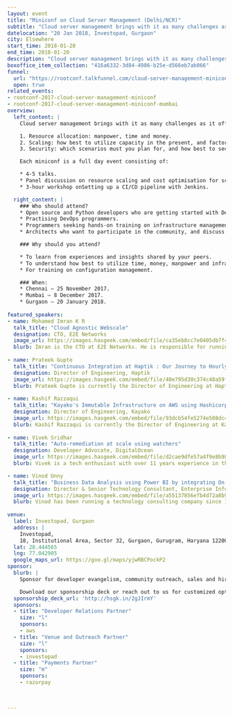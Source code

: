 ```yaml
---
layout: event
title: "Miniconf on Cloud Server Management (Delhi/NCR)"
subtitle: "Cloud server management brings with it as many challenges as it offers conveniences"
datelocation: "20 Jan 2018, Investopad, Gurgaon"
city: Elsewhere
start_time: 2018-01-20
end_time: 2018-01-20
description: "Cloud server management brings with it as many challenges as it offers conveniences. It is time to unbundle questions on resource allocation, scaling, security, and more."
boxoffice_item_collection: "416a6332-3d84-4986-b25e-d566eb7ab066"
funnel:
  url: "https://rootconf.talkfunnel.com/cloud-server-management-miniconf-2017/"
  open: true
related_events:
- rootconf-2017-cloud-server-management-miniconf
- rootconf-2017-cloud-server-management-miniconf-mumbai
overview:
  left_content: |
    Cloud server management brings with it as many challenges as it offers conveniences. It is time to unbundle questions about:

    1. Resource allocation: manpower, time and money.
    2. Scaling: how best to utilize capacity in the present, and factors involved in planning for the future.
    3. Security: which scenarios must you plan for, and how best to secure your data, applications and systems?

    Each miniconf is a full day event consisting of:

    * 4-5 talks.
    * Panel discussion on resource scaling and cost optimisation for scaling orgs/infrastructure.
    * 3-hour workshop onSetting up a CI/CD pipeline with Jenkins.

  right_content: |
    ### Who should attend?
    * Open source and Python developers who are getting started with DevOps.
    * Practising DevOps programmers.
    * Programmers seeking hands-on training on infrastructure management and virtualization.
    * Architects who want to participate in the community, and discuss their approaches.

    ### Why should you attend?

    * To learn from experiences and insights shared by your peers.
    * To understand how best to utilize time, money, manpower and infrastructural resources for your use-case.
    * For training on configuration management.

    ### When:
    * Chennai – 25 November 2017.
    * Mumbai – 8 December 2017.
    * Gurgaon – 20 January 2018.
    
featured_speakers:
- name: Mohamed Imran K R
  talk_title: "Cloud Agnostic Webscale"
  designation: CTO, E2E Networks
  image_url: https://images.hasgeek.com/embed/file/ca35eb8cc7e0405db7f4dad8ca7b5cfa
  blurb: Imran is the CTO at E2E Networks. He is responsible for running the cloud operations. He's a firm believer in Free and open source software.
  
- name: Prateek Gupte
  talk_title: "Continuous Integration at Haptik : Our Journey to Hourly Releases"
  designation: Director of Engineering, Haptik
  image_url: https://images.hasgeek.com/embed/file/40e795d30c374c48a59f36213a441bc7
  blurb: Prateek Gupte is currently the Director of Engineering at Haptik, India’s first conversational commerce platform. He has held engineering leadership positions at his previous startups - BYOF Studios and Code Red, and has built technology solutions for a variety of domains such as gaming, healthcare, pricing solutions and artificial intelligence.
  
- name: Kashif Razzaqui
  talk_title: "Kayako's Immutable Infrastructure on AWS using Hashicorp"
  designation: Director of Engineering, Kayako
  image_url: https://images.hasgeek.com/embed/file/93dcb54fe5274e508dc41b2d664432d9
  blurb: Kashif Razzaqui is currently the Director of Engineering at Kayako.
  
- name: Vivek Sridhar
  talk_title: "Auto-remediation at scale using watchers"
  designation: Developer Advocate, DigitalOcean
  image_url: https://images.hasgeek.com/embed/file/d2cae9dfe57a4f9e8b98d703d649dd23
  blurb: Vivek is a tech enthusiast with over 11 years experience in the Software Industry. He is currently working as a Developer Advocate with DigitalOcean and has been a Technology Advisor to several tech startups. Previously he was Head of DevOps & QA at Blackbuck and was a DevOps Solution Architect at HCL (Australia) in client engagement and pre-sales roles. Vivek started his career with IBM Rational (INDIA Software Labs) and is passionate about working with software developer communities.

- name: Vinod Unny
  talk_title: "Business Data Analysis using Power BI by integrating On-Prem Data with Cloud Services"
  designation: Director & Senior Technology Consultant, Enterprise InfoTech
  image_url: https://images.hasgeek.com/embed/file/a55137856efb4d72a8b9a4f94d1780cf
  blurb: Vinod has been running a technology consulting company since 1998 working on many different platforms and happen to be a Microsoft Regional Director - an honorary title given by Microsoft to people outside the organization whom they consider as experts in the field. He's consulted for corporates, educational institutes, govt and defence organizations and provided technical trainings in multiple topics.
  
venue:
  label: Investopad, Gurgaon
  address: |
    Investopad,
    18, Institutional Area, Sector 32, Gurgaon, Gurugram, Haryana 122001
  lat: 28.444565
  lng: 77.042905
  google_maps_url: https://goo.gl/maps/yjwRBCPockP2
sponsor:
  blurb: |
    Sponsor for developer evangelism, community outreach, sales and hiring.

    Download our sponsorship deck or reach out to us for customized options at [info@hasgeek.com](mailto:info@hasgeek.com)
  sponsorship_deck_url: 'http://hsgk.in/2gJIrmY'
  sponsors:
  - title: "Developer Relations Partner"
    size: "l"
    sponsors:
    - aws
  - title: "Venue and Outreach Partner"
    size: "l"
    sponsors:
    - investopad
  - title: "Payments Partner"
    size: "m"
    sponsors:
    - razorpay    
    
    

---
```

